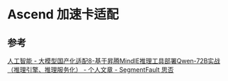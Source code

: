 # Ascend 加速卡适配

## 参考

[人工智能 - 大模型国产化适配8-基于昇腾MindIE推理工具部署Qwen-72B实战（推理引擎、推理服务化） - 个人文章 - SegmentFault 思否](https://segmentfault.com/a/1190000045018659)
